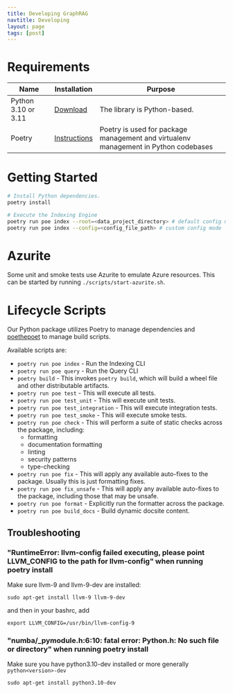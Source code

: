 ```yaml
---
title: Developing GraphRAG
navtitle: Developing
layout: page
tags: [post]
---
```


# Requirements

| Name | Installation | Purpose
--- | --- | ---
Python 3.10 or 3.11 | [Download](https://www.python.org/downloads/) | The library is Python-based.
Poetry | [Instructions](https://python-poetry.org/docs/#installation) | Poetry is used for package management and virtualenv management in Python codebases

# Getting Started
```sh
# Install Python dependencies.
poetry install

# Execute the Indexing Engine
poetry run poe index --root=<data_project_directory> # default config mode
poetry run poe index --config=<config_file_path> # custom config mode
```

# Azurite
Some unit and smoke tests use Azurite to emulate Azure resources. This can be started by running `./scripts/start-azurite.sh`.


# Lifecycle Scripts
Our Python package utilizes Poetry to manage dependencies and [poethepoet](https://pypi.org/project/poethepoet/) to manage build scripts.

Available scripts are:

* `poetry run poe index` - Run the Indexing CLI
* `poetry run poe query` - Run the Query CLI
* `poetry build` - This invokes `poetry build`, which will build a wheel file and other distributable artifacts.
* `poetry run poe test` - This will execute all tests.
* `poetry run poe test_unit` - This will execute unit tests.
* `poetry run poe test_integration` - This will execute integration tests.
* `poetry run poe test_smoke` - This will execute smoke tests.
* `poetry run poe check` - This will perform a suite of static checks across the package, including:
  * formatting
  * documentation formatting
  * linting
  * security patterns
  * type-checking
* `poetry run poe fix` - This will apply any available auto-fixes to the package. Usually this is just formatting fixes.
* `poetry run poe fix_unsafe` - This will apply any available auto-fixes to the package, including those that may be unsafe.
* `poetry run poe format` - Explicitly run the formatter across the package.
* `poetry run poe build_docs` - Build dynamic docsite content.

## Troubleshooting
### "RuntimeError: llvm-config failed executing, please point LLVM_CONFIG to the path for llvm-config" when running poetry install
Make sure llvm-9 and llvm-9-dev are installed:

`sudo apt-get install llvm-9 llvm-9-dev`

and then in your bashrc, add

`export LLVM_CONFIG=/usr/bin/llvm-config-9`

### "numba/_pymodule.h:6:10: fatal error: Python.h: No such file or directory" when running poetry install

Make sure you have python3.10-dev installed or more generally `python<version>-dev`

`sudo apt-get install python3.10-dev`